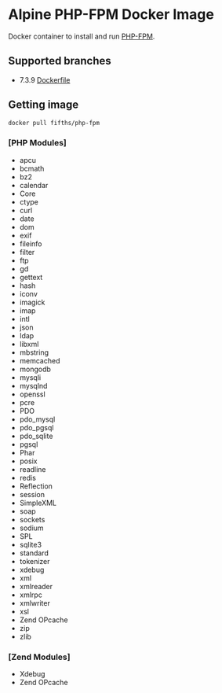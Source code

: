# Alpine PHP-FPM Docker Image

Docker container to install and run [PHP-FPM](https://php-fpm.org/).

## Supported branches 

- 7.3.9 [Dockerfile](https://github.com/fifths/php-fpm/blob/master/7.3.9/Dockerfile)

## Getting image

```sh
docker pull fifths/php-fpm
```

### [PHP Modules]
- apcu
- bcmath
- bz2
- calendar
- Core
- ctype
- curl
- date
- dom
- exif
- fileinfo
- filter
- ftp
- gd
- gettext
- hash
- iconv
- imagick
- imap
- intl
- json
- ldap
- libxml
- mbstring
- memcached
- mongodb
- mysqli
- mysqlnd
- openssl
- pcre
- PDO
- pdo_mysql
- pdo_pgsql
- pdo_sqlite
- pgsql
- Phar
- posix
- readline
- redis
- Reflection
- session
- SimpleXML
- soap
- sockets
- sodium
- SPL
- sqlite3
- standard
- tokenizer
- xdebug
- xml
- xmlreader
- xmlrpc
- xmlwriter
- xsl
- Zend OPcache
- zip
- zlib

### [Zend Modules]
- Xdebug
- Zend OPcache
